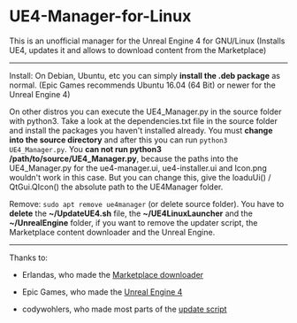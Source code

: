 # UE4-Manager-for-Linux
 This is an unofficial manager for the Unreal Engine 4 for GNU/Linux (Installs UE4, updates it and allows to download content from the Marketplace)
 
 ---

Install:
On Debian, Ubuntu, etc you can simply **install the .deb package** as normal. (Epic Games recommends Ubuntu 16.04 (64 Bit) or newer for the Unreal Engine 4)

On other distros you can execute the UE4_Manager.py in the source folder with python3. Take a look at the dependencies.txt file in the source folder and install the packages you haven't installed already. You must **change into the source directory** and after this you can run `python3 UE4_Manager.py`. You **can not run python3 /path/to/source/UE4_Manager.py**, because the paths into the UE4_Manager.py for the ue4-manager.ui, ue4-installer.ui and Icon.png wouldn't work in this case. But you can change this, give the loaduUi() / QtGui.QIcon() the absolute path to the UE4Manager folder.

Remove:
`sudo apt remove ue4manager` (or delete source folder).
You have to **delete** the **~/UpdateUE4.sh** file, the **~/UE4LinuxLauncher** and the **~/UnrealEngine** folder, if you want to remove the updater script, the Marketplace content downloader and the Unreal Engine.

---

Thanks to:

- Erlandas, who made the [Marketplace downloader](https://github.com/Erlandys/UE4LinuxLauncher.git)

- Epic Games, who made the [Unreal Engine 4](https://github.com/EpicGames/UnrealEngine.git)

- codywohlers, who made most parts of the [update script](https://forums.unrealengine.com/community/community-content-tools-and-tutorials/118456-update-script-for-linux)
